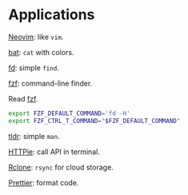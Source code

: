# Applications

[Neovim](neovim.md): like `vim`.

[bat](https://github.com/sharkdp/bat): `cat` with colors.

[fd](https://github.com/sharkdp/fd): simple `find`.

[fzf](https://github.com/junegunn/fzf): command-line finder.

Read [fzf](https://wiki.archlinux.org/index.php/Fzf).

```sh
export FZF_DEFAULT_COMMAND='fd -H'
export FZF_CTRL_T_COMMAND="$FZF_DEFAULT_COMMAND"
```

[tldr](https://github.com/tldr-pages/tldr): simple `man`.

[HTTPie](https://httpie.org/): call API in terminal.

[Rclone](https://rclone.org/): `rsync` for cloud storage.

[Prettier](https://prettier.io/): format code.
